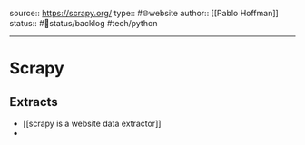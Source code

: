 source:: https://scrapy.org/
type:: #🌐website
author:: [[Pablo Hoffman]]
status:: #🚦status/backlog
#tech/python 

---

# Scrapy

## Extracts
- [[scrapy is a website data extractor]]
- 